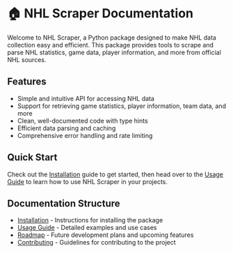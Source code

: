 # 🏠 NHL Scraper Documentation

Welcome to NHL Scraper, a Python package designed to make NHL data collection easy and efficient. This package provides tools to scrape and parse NHL statistics, game data, player information, and more from official NHL sources.

## Features

- Simple and intuitive API for accessing NHL data
- Support for retrieving game statistics, player information, team data, and more
- Clean, well-documented code with type hints
- Efficient data parsing and caching
- Comprehensive error handling and rate limiting

## Quick Start

Check out the [Installation](installation.md) guide to get started, then head over to the [Usage Guide](usage.md) to learn how to use NHL Scraper in your projects.

## Documentation Structure

- [Installation](installation.md) - Instructions for installing the package
- [Usage Guide](usage.md) - Detailed examples and use cases
- [Roadmap](roadmap.md) - Future development plans and upcoming features
- [Contributing](contributing.md) - Guidelines for contributing to the project
